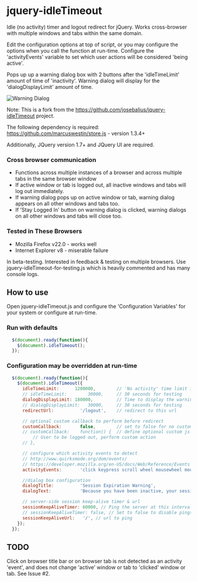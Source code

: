 # jquery-idleTimeout

Idle (no activity) timer and logout redirect for jQuery. Works cross-browser with multiple windows and tabs within the same domain.

Edit the configuration options at top of script, or you may configure the options when you call the function at run-time. Configure the 'activityEvents' variable to set which user actions will be considered 'being active'.

Pops up up a warning dialog box with 2 buttons after the 'idleTimeLimit' amount of time of 'inactivity'. Warning dialog will display for the 'dialogDisplayLimit' amount of time.

![Warning Dialog](https://raw.github.com/JillElaine/jquery-idleTimeout/master/warning_dialog.png)

Note: This is a fork from the https://github.com/josebalius/jquery-idleTimeout project.

The following dependency is required: https://github.com/marcuswestin/store.js - version 1.3.4+

Additionally, JQuery version 1.7+ and JQuery UI are required.

### Cross browser communication

* Functions across multiple instances of a browser and across multiple tabs in the same browser window
* If active window or tab is logged out, all inactive windows and tabs will log out immediately.
* If warning dialog pops up on active window or tab, warning dialog appears on all other windows and tabs too.
* If 'Stay Logged In' button on warning dialog is clicked, warning dialogs on all other windows and tabs will close too.

### Tested in These Browsers

* Mozilla Firefox v22.0 - works well
* Internet Explorer v8 - miserable failure

In beta-testing. Interested in feedback & testing on multiple browsers.
Use jquery-idleTimeout-for-testing.js which is heavily commented and has many console logs.

## How to use

Open jquery-idleTimeout.js and configure the 'Configuration Variables' for your system or configure at run-time.

### Run with defaults

```Javascript
  $(document).ready(function(){
    $(document).idleTimeout();
  });
```

### Configuration may be overridden at run-time

```Javascript
  $(document).ready(function(){
    $(document).idleTimeout({
      idleTimeLimit:      1200000,        // 'No activity' time limit in milliseconds. 1200000 = 20 Minutes
      // idleTimeLimit:        30000,     // 30 seconds for testing
      dialogDisplayLimit: 180000,         // Time to display the warning dialog before redirect (and optional callback) in milliseconds. 180000 = 3 Minutes
      // dialogDisplayLimit:   30000,     // 30 seconds for testing
      redirectUrl:          '/logout',    // redirect to this url

      // optional custom callback to perform before redirect
      customCallback:       false,        // set to false for no customCallback
      // customCallback:    function() {  // define optional custom js function
          // User to be logged out, perform custom action
      // },

      // configure which activity events to detect
      // http://www.quirksmode.org/dom/events/
      // https://developer.mozilla.org/en-US/docs/Web/Reference/Events
      activityEvents:       'click keypress scroll wheel mousewheel mousemove', // separate each event with a space

      //dialog box configuration
      dialogTitle:          'Session Expiration Warning',
      dialogText:           'Because you have been inactive, your session is about to expire.',

      // server-side session keep-alive timer & url
      sessionKeepAliveTimer: 60000, // Ping the server at this interval in milliseconds. 60000 = 1 Minute
      // sessionKeepAliveTimer: false, // Set to false to disable pings.
      sessionKeepAliveUrl:   '/', // url to ping
    });
  });
```

## TODO
Click on browser title bar or on browser tab is not detected as an activity 'event', and does not change 'active' window or tab to 'clicked' window or tab. See Issue #2.

